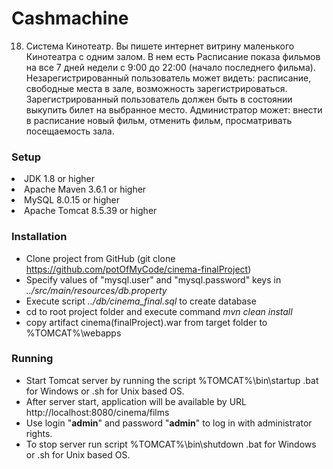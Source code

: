 Cashmachine
==========================
18. Система Кинотеатр. Вы пишете интернет витрину маленького
Кинотеатра с одним залом. В нем есть Расписание показа фильмов на все 7
дней недели с 9:00 до 22:00 (начало последнего фильма).
Незарегистрированный пользователь может видеть: расписание,
свободные места в зале, возможность зарегистрироваться.
Зарегистрированный пользователь должен быть в состоянии выкупить
билет на выбранное место. Администратор может: внести в расписание
новый фильм, отменить фильм, просматривать посещаемость зала.
### Setup
<li>
     JDK 1.8 or higher
<li>
     Apache Maven 3.6.1 or higher
<li>
     MySQL 8.0.15 or higher
<li>
     Apache Tomcat 8.5.39 or higher
    
### Installation
* Clone project from GitHub (git clone https://github.com/potOfMyCode/cinema-finalProject)
* Specify values of "mysql.user" and "mysql.password" keys in *../src/main/resources/db.property*
* Execute script _../db/cinema_final.sql_ to create database
* cd to root project folder and execute command *mvn clean install*
* copy artifact cinema(finalProject).war from target folder to %TOMCAT%\webapps
    
### Running
* Start Tomcat server by running the script %TOMCAT%\bin\startup .bat for Windows or .sh for Unix based OS.
* After server start, application will be available by URL http://localhost:8080/cinema/films  
* Use login "**admin**" and password "**admin**" to log in with administrator rights.
* To stop server run script %TOMCAT%\bin\shutdown .bat for Windows or .sh for Unix based OS.
